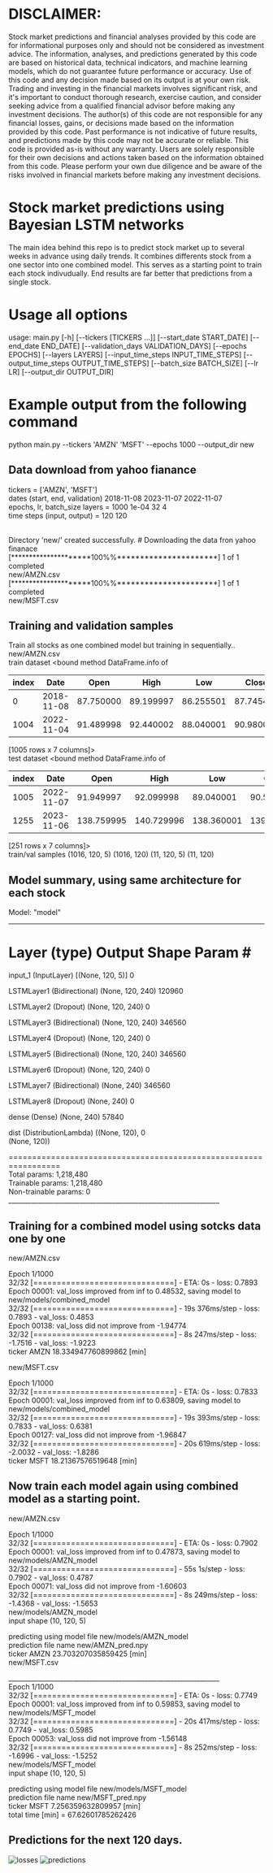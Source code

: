 # DISCLAIMER: 
Stock market predictions and financial analyses provided by this code are for informational purposes only and should not be considered as investment advice. The information, analyses, and predictions generated by this code are based on historical data, technical indicators, and machine learning models, which do not guarantee future performance or accuracy. Use of this code and any decision made based on its output is at your own risk. Trading and investing in the financial markets involves significant risk, and it's important to conduct thorough research, exercise caution, and consider seeking advice from a qualified financial advisor before making any investment decisions. The author(s) of this code are not responsible for any financial losses, gains, or decisions made based on the information provided by this code. Past performance is not indicative of future results, and predictions made by this code may not be accurate or reliable. This code is provided as-is without any warranty. Users are solely responsible for their own decisions and actions taken based on the information obtained from this code. Please perform your own due diligence and be aware of the risks involved in financial markets before making any investment decisions.


# Stock market predictions using Bayesian LSTM networks

The main idea behind this repo is to predict stock market up to several weeks in advance using daily trends. It combines differents stock from a one sector into one combined model. This serves as a starting point to train each stock indivudually. End results are far better that predictions from a single stock.

# Usage all options

usage: main.py [-h] [--tickers [TICKERS ...]] [--start_date START_DATE] [--end_date END_DATE] [--validation_days VALIDATION_DAYS] [--epochs EPOCHS] [--layers LAYERS]
               [--input_time_steps INPUT_TIME_STEPS] [--output_time_steps OUTPUT_TIME_STEPS] [--batch_size BATCH_SIZE] [--lr LR] [--output_dir OUTPUT_DIR]

# Example output from the following command
python main.py --tickers 'AMZN' 'MSFT' --epochs 1000 --output_dir new

## Data download from yahoo fianance
tickers =  ['AMZN', 'MSFT'] <br>
dates (start, end, validation) 2018-11-08 2023-11-07 2022-11-07 <br>
epochs, lr, batch_size layers =  1000 1e-04 32 4 <br>
time steps (input, output) =  120 120 <br>

<br>
Directory 'new/' created successfully.
# Downloading the data fron yahoo finanace<br>
[*********************100%%**********************]  1 of 1 completed<br>
new/AMZN.csv<br>
[*********************100%%**********************]  1 of 1 completed<br>
new/MSFT.csv<br>

## Training and validation samples
Train all stocks as one combined model but training in sequentially..<br>
new/AMZN.csv<br>
train dataset <bound method DataFrame.info of<br>

| index |Date   |     Open    |    High     |    Low     |  Close  | Adj Close |     Volume|
| -------- | -------- | -------- | -------- | -------- | -------- | -------- | -------- |
|0     |2018-11-08|   87.750000   |89.199997   |86.255501   |87.745499   |87.745499  |130698000|
|1004  |2022-11-04|   91.489998   |92.440002   |88.040001   |90.980003   |90.980003  |129101300|

[1005 rows x 7 columns]><br>
test dataset <bound method DataFrame.info of<br>

| index |Date   |     Open    |    High     |    Low     |  Close  | Adj Close |     Volume|
| -------- | -------- | -------- | -------- | -------- | -------- | -------- | -------- |
| 1005 |  2022-11-07 |  91.949997 |   92.099998 |  89.040001 |   90.529999 |   90.529999 |   77495700 |
| 1255 |  2023-11-06 |  138.759995|  140.729996 | 138.360001 | 139.740005 | 139.740005 |  44928800 |

[251 rows x 7 columns]><br>
train/val samples  (1016, 120, 5) (1016, 120) (11, 120, 5) (11, 120)<br>

## Model summary, using same architecture for each stock
Model: "model"
_________________________________________________________________
 Layer (type)                Output Shape              Param #   
=================================================================
 input_1 (InputLayer)        [(None, 120, 5)]          0         
                                                                 
 LSTMLayer1 (Bidirectional)  (None, 120, 240)          120960    
                                                                 
 LSTMLayer2 (Dropout)        (None, 120, 240)          0         
                                                                 
 LSTMLayer3 (Bidirectional)  (None, 120, 240)          346560    
                                                                 
 LSTMLayer4 (Dropout)        (None, 120, 240)          0         
                                                                 
 LSTMLayer5 (Bidirectional)  (None, 120, 240)          346560    
                                                                 
 LSTMLayer6 (Dropout)        (None, 120, 240)          0         
                                                                 
 LSTMLayer7 (Bidirectional)  (None, 240)               346560    
                                                                 
 LSTMLayer8 (Dropout)        (None, 240)               0         
                                                                 
 dense (Dense)               (None, 240)               57840     
                                                                 
 dist (DistributionLambda)   ((None, 120),             0         
                              (None, 120))                       
                                                                 
=================================================================<br>
Total params: 1,218,480<br>
Trainable params: 1,218,480<br>
Non-trainable params: 0<br>
_________________________________________________________________<br>

## Training for a combined model using sotcks data one by one<br>

new/AMZN.csv<br>

Epoch 1/1000<br>
32/32 [==============================] - ETA: 0s - loss: 0.7893  <br>
Epoch 00001: val_loss improved from inf to 0.48532, saving model to new/models/combined_model<br>
32/32 [==============================] - 19s 376ms/step - loss: 0.7893 - val_loss: 0.4853<br>
Epoch 00138: val_loss did not improve from -1.94774<br>
32/32 [==============================] - 8s 247ms/step - loss: -1.7516 - val_loss: -1.9223<br>
ticker  AMZN 18.334947760899862 [min]<br>


new/MSFT.csv<br>

Epoch 1/1000<br>
32/32 [==============================] - ETA: 0s - loss: 0.7833  <br>
Epoch 00001: val_loss improved from inf to 0.63809, saving model to new/models/combined_model<br>
32/32 [==============================] - 19s 393ms/step - loss: 0.7833 - val_loss: 0.6381<br>
Epoch 00127: val_loss did not improve from -1.96847<br>
32/32 [==============================] - 20s 619ms/step - loss: -2.0032 - val_loss: -1.8286<br>
ticker  MSFT 18.21367576519648 [min]<br>

## Now train each model again using combined model as a starting point. <br>
new/AMZN.csv <br>

Epoch 1/1000 <br>
32/32 [==============================] - ETA: 0s - loss: 0.7902    <br>
Epoch 00001: val_loss improved from inf to 0.47873, saving model to new/models/AMZN_model <br>
32/32 [==============================] - 55s 1s/step - loss: 0.7902 - val_loss: 0.4787 <br>
Epoch 00071: val_loss did not improve from -1.60603 <br>
32/32 [==============================] - 8s 249ms/step - loss: -1.4368 - val_loss: -1.5653 <br>
new/models/AMZN_model <br>
input shape  (10, 120, 5) <br>

predicting using model file new/models/AMZN_model <br>
prediction file name  new/AMZN_pred.npy <br>
ticker  AMZN 23.703207035859425 [min] <br>
new/MSFT.csv <br>

_________________________________________________________________ <br>
Epoch 1/1000 <br>
32/32 [==============================] - ETA: 0s - loss: 0.7749   <br>
Epoch 00001: val_loss improved from inf to 0.59853, saving model to new/models/MSFT_model <br>
32/32 [==============================] - 20s 417ms/step - loss: 0.7749 - val_loss: 0.5985 <br>
Epoch 00053: val_loss did not improve from -1.56148 <br>
32/32 [==============================] - 8s 252ms/step - loss: -1.6996 - val_loss: -1.5252 <br>
new/models/MSFT_model <br>
input shape  (10, 120, 5) <br>

predicting using model file new/models/MSFT_model <br>
prediction file name  new/MSFT_pred.npy <br>
ticker  MSFT 7.256359632809957 [min] <br>
total time [min] =  67.62601785262426 <br>

## Predictions for the next 120 days. <br>

![losses](loss.jpg)
![predictions](pred.jpg)
